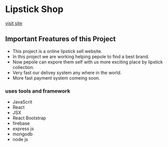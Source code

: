 # Lipstick Shop
[visit site](https://keen-edison-c8bb39.netlify.app/)

## Important Freatures of this Project

- This project is a online lipstick sell website.
- In this project we are working helping pepole to find a best brand.
- Now pepole can expore them self with us more exciting place by lipstick collection.
- Very fast our delivey system any where in the world.
- More fast payment system comeing soon.



### uses tools and framework

- JavaScrit
- React
- JSX
- React Bootstrap
- firebase
- express js
- mongodb
- node js